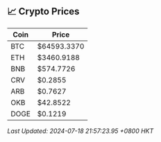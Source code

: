 ## 📈 Crypto Prices

| Coin | Price |
| ---- | ----- |
| BTC | $64593.3370 |
| ETH | $3460.9188 |
| BNB | $574.7726 |
| CRV | $0.2855 |
| ARB | $0.7627 |
| OKB | $42.8522 |
| DOGE | $0.1219 |

_Last Updated: 2024-07-18 21:57:23.95 +0800 HKT_